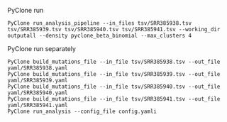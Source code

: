 
[comment]: # (working directory: ./pyclone)
[comment]: # (https://bitbucket.org/aroth85/pyclone/wiki/Home)


PyClone run
```
PyClone run_analysis_pipeline --in_files tsv/SRR385938.tsv tsv/SRR385939.tsv tsv/SRR385940.tsv tsv/SRR385941.tsv --working_dir outputall --density pyclone_beta_binomial --max_clusters 4

```

PyClone run separately
```
PyClone build_mutations_file --in_file tsv/SRR385938.tsv --out_file yaml/SRR385938.yaml
PyClone build_mutations_file --in_file tsv/SRR385939.tsv --out_file yaml/SRR385939.yaml
PyClone build_mutations_file --in_file tsv/SRR385940.tsv --out_file yaml/SRR385940.yaml
PyClone build_mutations_file --in_file tsv/SRR385941.tsv --out_file yaml/SRR385941.yaml
PyClone run_analysis --config_file config.yamli
```

